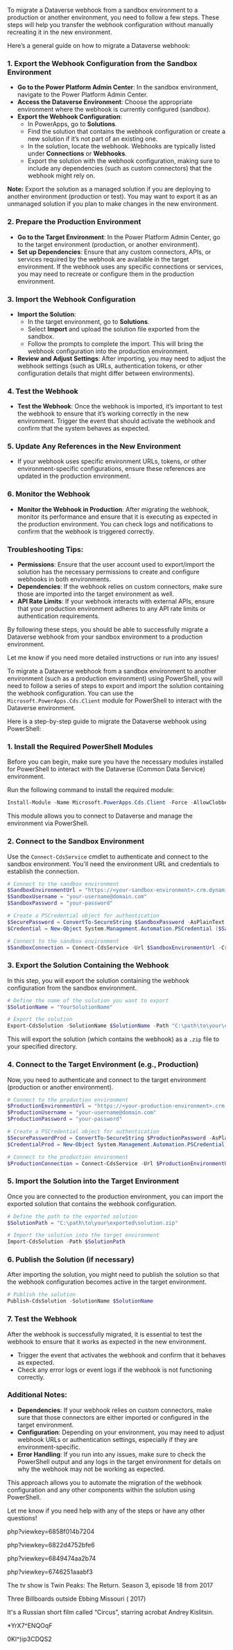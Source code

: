 To migrate a Dataverse webhook from a sandbox environment to a production or another environment, you need to follow a few steps. These steps will help you transfer the webhook configuration without manually recreating it in the new environment.

Here’s a general guide on how to migrate a Dataverse webhook:

### 1. **Export the Webhook Configuration from the Sandbox Environment**
   - **Go to the Power Platform Admin Center**: In the sandbox environment, navigate to the Power Platform Admin Center.
   - **Access the Dataverse Environment**: Choose the appropriate environment where the webhook is currently configured (sandbox).
   - **Export the Webhook Configuration**: 
     - In PowerApps, go to **Solutions**.
     - Find the solution that contains the webhook configuration or create a new solution if it’s not part of an existing one.
     - In the solution, locate the webhook. Webhooks are typically listed under **Connections** or **Webhooks**.
     - Export the solution with the webhook configuration, making sure to include any dependencies (such as custom connectors) that the webhook might rely on.

   **Note:** Export the solution as a managed solution if you are deploying to another environment (production or test). You may want to export it as an unmanaged solution if you plan to make changes in the new environment.

### 2. **Prepare the Production Environment**
   - **Go to the Target Environment**: In the Power Platform Admin Center, go to the target environment (production, or another environment).
   - **Set up Dependencies**: Ensure that any custom connectors, APIs, or services required by the webhook are available in the target environment. If the webhook uses any specific connections or services, you may need to recreate or configure them in the production environment.

### 3. **Import the Webhook Configuration**
   - **Import the Solution**:
     - In the target environment, go to **Solutions**.
     - Select **Import** and upload the solution file exported from the sandbox.
     - Follow the prompts to complete the import. This will bring the webhook configuration into the production environment.
   - **Review and Adjust Settings**: After importing, you may need to adjust the webhook settings (such as URLs, authentication tokens, or other configuration details that might differ between environments).

### 4. **Test the Webhook**
   - **Test the Webhook**: Once the webhook is imported, it’s important to test the webhook to ensure that it’s working correctly in the new environment. Trigger the event that should activate the webhook and confirm that the system behaves as expected.

### 5. **Update Any References in the New Environment**
   - If your webhook uses specific environment URLs, tokens, or other environment-specific configurations, ensure these references are updated in the production environment.

### 6. **Monitor the Webhook**
   - **Monitor the Webhook in Production**: After migrating the webhook, monitor its performance and ensure that it is executing as expected in the production environment. You can check logs and notifications to confirm that the webhook is triggered correctly.

### Troubleshooting Tips:
   - **Permissions**: Ensure that the user account used to export/import the solution has the necessary permissions to create and configure webhooks in both environments.
   - **Dependencies**: If the webhook relies on custom connectors, make sure those are imported into the target environment as well.
   - **API Rate Limits**: If your webhook interacts with external APIs, ensure that your production environment adheres to any API rate limits or authentication requirements.

By following these steps, you should be able to successfully migrate a Dataverse webhook from your sandbox environment to a production environment.

Let me know if you need more detailed instructions or run into any issues!



To migrate a Dataverse webhook from a sandbox environment to another environment (such as a production environment) using PowerShell, you will need to follow a series of steps to export and import the solution containing the webhook configuration. You can use the `Microsoft.PowerApps.Cds.Client` module for PowerShell to interact with the Dataverse environment.

Here is a step-by-step guide to migrate the Dataverse webhook using PowerShell:

### 1. **Install the Required PowerShell Modules**

Before you can begin, make sure you have the necessary modules installed for PowerShell to interact with the Dataverse (Common Data Service) environment.

Run the following command to install the required module:

```powershell
Install-Module -Name Microsoft.PowerApps.Cds.Client -Force -AllowClobber
```

This module allows you to connect to Dataverse and manage the environment via PowerShell.

### 2. **Connect to the Sandbox Environment**

Use the `Connect-CdsService` cmdlet to authenticate and connect to the sandbox environment. You'll need the environment URL and credentials to establish the connection.

```powershell
# Connect to the sandbox environment
$SandboxEnvironmentUrl = "https://<your-sandbox-environment>.crm.dynamics.com"
$SandboxUsername = "your-username@domain.com"
$SandboxPassword = "your-password"

# Create a PSCredential object for authentication
$SecurePassword = ConvertTo-SecureString $SandboxPassword -AsPlainText -Force
$Credential = New-Object System.Management.Automation.PSCredential ($SandboxUsername, $SecurePassword)

# Connect to the sandbox environment
$SandboxConnection = Connect-CdsService -Url $SandboxEnvironmentUrl -Credential $Credential
```

### 3. **Export the Solution Containing the Webhook**

In this step, you will export the solution containing the webhook configuration from the sandbox environment.

```powershell
# Define the name of the solution you want to export
$SolutionName = "YourSolutionName"

# Export the solution
Export-CdsSolution -SolutionName $SolutionName -Path "C:\path\to\your\exported\solution.zip"
```

This will export the solution (which contains the webhook) as a `.zip` file to your specified directory.

### 4. **Connect to the Target Environment (e.g., Production)**

Now, you need to authenticate and connect to the target environment (production or another environment).

```powershell
# Connect to the production environment
$ProductionEnvironmentUrl = "https://<your-production-environment>.crm.dynamics.com"
$ProductionUsername = "your-username@domain.com"
$ProductionPassword = "your-password"

# Create a PSCredential object for authentication
$SecurePasswordProd = ConvertTo-SecureString $ProductionPassword -AsPlainText -Force
$CredentialProd = New-Object System.Management.Automation.PSCredential ($ProductionUsername, $SecurePasswordProd)

# Connect to the production environment
$ProductionConnection = Connect-CdsService -Url $ProductionEnvironmentUrl -Credential $CredentialProd
```

### 5. **Import the Solution into the Target Environment**

Once you are connected to the production environment, you can import the exported solution that contains the webhook configuration.

```powershell
# Define the path to the exported solution
$SolutionPath = "C:\path\to\your\exported\solution.zip"

# Import the solution into the target environment
Import-CdsSolution -Path $SolutionPath
```

### 6. **Publish the Solution (if necessary)**

After importing the solution, you might need to publish the solution so that the webhook configuration becomes active in the target environment.

```powershell
# Publish the solution
Publish-CdsSolution -SolutionName $SolutionName
```

### 7. **Test the Webhook**

After the webhook is successfully migrated, it is essential to test the webhook to ensure that it works as expected in the new environment.

- Trigger the event that activates the webhook and confirm that it behaves as expected.
- Check any error logs or event logs if the webhook is not functioning correctly.

### Additional Notes:

- **Dependencies**: If your webhook relies on custom connectors, make sure that those connectors are either imported or configured in the target environment.
- **Configuration**: Depending on your environment, you may need to adjust webhook URLs or authentication settings, especially if they are environment-specific.
- **Error Handling**: If you run into any issues, make sure to check the PowerShell output and any logs in the target environment for details on why the webhook may not be working as expected.

This approach allows you to automate the migration of the webhook configuration and any other components within the solution using PowerShell.

Let me know if you need help with any of the steps or have any other questions!



php?viewkey=6858f014b7204

php?viewkey=6822d4752bfe6

php?viewkey=6849474aa2b74

php?viewkey=6746251aaabf3

 The tv show is Twin Peaks: The Return. Season 3, episode 18 from 2017
 
 Three Billboards outside Ebbing Missouri ( 2017)
 
 It's a Russian short film called “Circus”, starring acrobat Andrey Kislitsin.
 
 
 *YrX7^ENQOqF
 
 0Kl^)ip3CDQS2